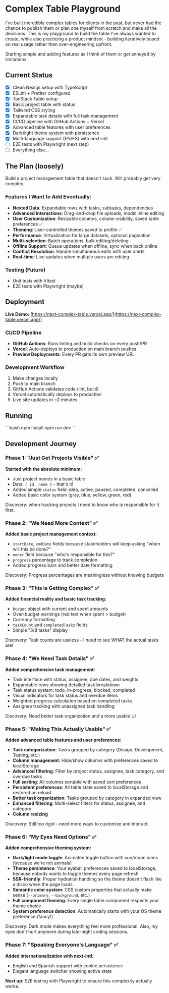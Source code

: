 # Complex Table Playground

I've built incredibly complex tables for clients in the past, but never had the chance to publish them or plan one myself from scratch and make all the decisions. This is my playground to build the table I've always wanted to create, while also practicing a product mindset - building iteratively based on real usage rather than over-engineering upfront.

Starting simple and adding features as I think of them or get annoyed by limitations.

## Current Status

- [x] Clean Next.js setup with TypeScript
- [x] ESLint + Prettier configured
- [x] TanStack Table setup
- [x] Basic project table with status
- [x] Tailwind CSS styling
- [x] Expandable task details with full task management
- [x] CI/CD pipeline with GitHub Actions + Vercel
- [x] Advanced table features with user preferences
- [x] Dark/light theme system with persistence
- [x] Multi-language support (EN/ES) with next-intl
- [ ] E2E tests with Playwright (next step)
- [ ] Everything else...

## The Plan (loosely)

Build a project management table that doesn't suck. Will probably get very complex.

### Features I Want to Add Eventually:

- **Nested Data**: Expandable rows with tasks, subtasks, dependencies
- **Advanced Interactions**: Drag-and-drop file uploads, modal inline editing
- **User Customization**: Resizable columns, column visibility, saved table preferences ✅
- **Theming**: User-controlled themes saved to profile ✅
- **Performance**: Virtualization for large datasets, optional pagination
- **Multi-selection**: Batch operations, bulk editing/deleting
- **Offline Support**: Queue updates when offline, sync when back online
- **Conflict Resolution**: Handle simultaneous edits with user alerts
- **Real-time**: Live updates when multiple users are editing

### Testing (Future)

- Unit tests with Vitest
- E2E tests with Playwright (maybe)

## Deployment

**Live Demo:** [https://next-complex-table.vercel.app/](https://next-complex-table.vercel.app/)

### CI/CD Pipeline

- **GitHub Actions**: Runs linting and build checks on every push/PR
- **Vercel**: Auto-deploys to production on main branch pushes
- **Preview Deployments**: Every PR gets its own preview URL

### Development Workflow

1. Make changes locally
2. Push to main branch
3. GitHub Actions validates code (lint, build)
4. Vercel automatically deploys to production
5. Live site updates in ~2 minutes

## Running

\`\`\`bash
npm install
npm run dev
\`\`\`

## Development Journey

### Phase 1: "Just Get Projects Visible" ✅

**Started with the absolute minimum:**

- Just project names in a basic table
- Data: `{ id, name }` - that's it!
- Added simple `status` field: idea, active, paused, completed, cancelled
- Added basic color system (gray, blue, yellow, green, red)

Discovery: when tracking projects I need to know who is responsible for it first.

### Phase 2: "We Need More Context" ✅

**Added basic project management context:**

- `startDate`, `endDate` fields because stakeholders will keep asking "when will this be done?"
- `owner` field because "who's responsible for this?"
- `progress` percentage to track completion
- Added progress bars and better date formatting

Discovery: Progress percentages are meaningless without knowing budgets

### Phase 3: "This is Getting Complex" ✅

**Added financial reality and basic task tracking:**

- `budget` object with current and spent amounts
- Over-budget warnings (red text when spent > budget)
- Currency formatting
- `taskCount` and `completedTasks` fields
- Simple "3/8 tasks" display

Discovery: Task counts are useless - I need to see WHAT the actual tasks are!

### Phase 4: "We Need Task Details" ✅

**Added comprehensive task management:**

- Task interface with status, assignee, due dates, and weights
- Expandable rows showing detailed task breakdown
- Task status system: todo, in-progress, blocked, completed
- Visual indicators for task status and overdue items
- Weighted progress calculation based on completed tasks
- Assignee tracking with unassigned task handling

Discovery: Need better task organization and a more usable UI

### Phase 5: "Making This Actually Usable" ✅

**Added advanced table features and user preferences:**

- **Task categorization**: Tasks grouped by category (Design, Development, Testing, etc.)
- **Column management**: Hide/show columns with preferences saved to localStorage
- **Advanced filtering**: Filter by project status, assignee, task category, and overdue tasks
- **Full sorting**: All columns sortable with saved sort preferences
- **Persistent preferences**: All table state saved to localStorage and restored on reload
- **Better task organization**: Tasks grouped by category in expanded view
- **Enhanced filtering**: Multi-select filters for status, assignee, and category
- **Column resizing**

Discovery: Still too rigid - need more ways to customize and interact.

### Phase 6: "My Eyes Need Options" ✅

**Added comprehensive theming system:**

- **Dark/light mode toggle**: Animated toggle button with sun/moon icons (because we're not animals)
- **Theme persistence**: Your eyeball preferences saved to localStorage, because nobody wants to toggle themes every page refresh
- **SSR-friendly**: Proper hydration handling so the theme doesn't flash like a disco when the page loads
- **Semantic color system**: CSS custom properties that actually make sense (`--primary`, `--background`, etc.)
- **Full component theming**: Every single table component respects your theme choice
- **System preference detection**: Automatically starts with your OS theme preference (fancy!)

Discovery: Dark mode makes everything feel more professional. Also, my eyes don't hurt anymore during late-night coding sessions.

### Phase 7: "Speaking Everyone's Language" ✅

**Added internationalization with next-intl:**

- English and Spanish support with cookie persistence
- Elegant language switcher showing active state

**Next up**: E2E testing with Playwright to ensure this complexity actually works.

